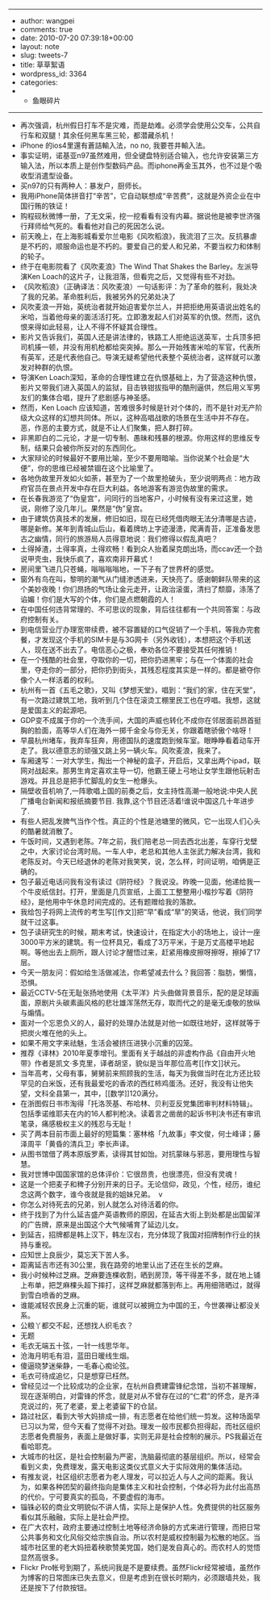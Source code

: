 - ---
- author: wangpei
- comments: true
- date: 2010-07-20 07:39:18+00:00
- layout: note
- slug: tweets-7
- title: 草草絮语
- wordpress_id: 3364
- categories:
- - 鱼眼碎片
- ---
- 再次强调，杭州假日打车不是灾难，而是劫难。必须学会使用公交车，公共自行车和双腿！其余任何黑车黑三轮，都潜藏杀机！
- iPhone 的ios4里還有蒼詰輸入法，no no, 我要苍井輸入法。
- 事实证明，诺基亚n97虽然难用，但全键盘特别适合输入，也允许安装第三方输入法，所以本质上是创作型数码产品。而iphone再金玉其外，也不过是个吸收型消遣型设备。
- 买n97的只有两种人：暴发户，厨师长。
- 我用iPhone简体拼音打“辛苦”，它自动联想成“辛苦费”，这就是外资企业在中国行贿的铁证！
- 购程砚秋微博一册，了无文采，挖一挖看看有没有内幕。据说他是被李世济强行拜师给气死的。看看他对自己的死因怎么说。
- 前天晚上，在上海影城看爱尔兰电影《风吹稻浪》，我流泪了三次。反抗暴虐是不朽的，顺服命运也是不朽的。要爱自己的爱人和兄弟，不要当权力和体制的轮子。
- 终于在电影院看了《风吹麦浪》The Wind That Shakes the Barley。左派导演Ken Loach的这片子，让我泪落，但看完之后，又觉得有些不对劲。
- 《风吹稻浪》（正确译法：风吹麦浪）一句话影评：为了革命的胜利，我处决了我的兄弟。革命胜利后，我被另外的兄弟处决了
- 风吹麦浪一开始，英统治者就开始迫害爱尔兰人，并把拒绝用英语说出姓名的米哈，当着他母亲的面活活打死。立即激发起人们对英军的仇恨。然而，这仇恨来得如此轻易，让人不得不怀疑其合理性。
- 影片又告诉我们，英国人还是讲法律的，铁路工人拒绝运送英军，士兵顶多把司机揍一顿，并没有用机枪都给突突掉。那么一开始残害米哈的军官，代表所有英军，还是代表他自己。导演无疑希望他代表整个英统治者，这样就可以激发对种群的仇恨。
- 导演Ken Loach深知，革命的合理性建立在仇恨基础上，为了营造这种仇恨，影片又带我们进入英国人的监狱，目击铁钳拔指甲的酷刑逼供，然后用义军男友们的集体合唱，提升了悲剧感与神圣感。
- 然而，Ken Loach 应该知道，苦难很多时候是针对个体的，而不是针对无产阶级大众这样的幻想共同体。所以，这种高唱战歌的场景在生活中并不存在。恶，作恶的主要方式，就是不让人们聚集，把人群打碎。
- 非黑即白的二元论，才是一切专制、愚昧和残暴的根源。你用这样的思维反专制，结果只会被你所反对的东西同化。
- 大家辩论的时候最好不要用比喻，至少不要用暗喻。当你说某个社会是“大便”，你的思维已经被禁锢在这个比喻里了。
- 各地伪故里开发如火如荼，甚至为了一个故里抢破头，至少说明两点：地方政府官员在景点开发中存在巨大利益。各地游客有游览伪故里的需求。
- 在长春我游览了“伪皇宫”，问同行的当地客户，小时候有没有来过这里，她说，刚修了没几年儿。果然是“伪”皇宫。
- 由于建筑仿真技术的发展，修旧如旧，现在已经凭借肉眼无法分清哪是古迹，哪是新修。某年到青城山后山，看着牌坊上字迹漫漶，爬满青苔，正准备发思古之幽情，同行的旅游局人员得意地说：我们修得以假乱真吧？
- 土得掉渣，土得率真，土得欢畅！看到众人抬着屎克朗出场，而ccav还一个劲说甲壳虫，我快乐疯了，喜欢南非开幕式！
- 房间里飞进几只苍蝇，嗡嗡嗡嗡地，一下子有了世界杯的感觉。
- 窗外有鸟在叫，黎明的潮气从门缝渗透进来，天快亮了。感谢朝鲜队带来的这个美妙夜晚！你们昂扬的气场让金元走开，让政治滚蛋，清扫了颓靡，涤荡了谄媚！你们是大写的个体，你们是点燃朝霞的人！
- 在中国任何违背常理的、不可思议的现象，背后往往都有一个共同答案：与政府控制有关。
- 到电信营业厅办理宽带续费，被不容置疑的口气促销了一个手机，等我办完套餐，才发现这个手机的SIM卡是与3G网卡（另外收钱），本想把这个手机送人，现在送不出去了。电信恶心之极，奉劝各位不要接受其任何推销！
- 在一个残酷的社会里，夺取你的一切，把你扔进黑牢；与在一个体面的社会里，夺走你的一部分，把你扔到街头，其残忍程度其实是一样的。都是褫夺你像个人一样活着的权利。
- 杭州有一首《五毛之歌》，又叫《梦想天堂》，唱到：“我们的家，住在天堂”，有一次路过建筑工地，我听到几个住在滚烫工棚里民工也在哼唱。我想，这就是爱国主义的起源吧。
- GDP变不成属于你的一个洗手间，大国的声威也转化不成你在邻居面前昂首挺胸的脸面，高等华人们在海外一掷千金全与你无关，你跟着瞎骄傲个啥呀！
- 早晨杭州堵车，我弃车狂奔，用德国队的速度跑到候车室。眼睁睁看着动车开走了。我以德意志的顽强又跳上另一辆火车。风吹麦浪，我来了。
- 车厢速写：一对大学生，掏出一个神秘的盒子，开启后，又拿出两个ipad，联网对战起来。那男生肯定喜欢主导一切，他霸王硬上弓地让女学生跟他玩射击游戏。并且总是把手忙脚乱的女生一枪爆头。
- 隔壁收音机响了,一阵歌唱上国的前奏之后，女主持性高潮一般地说:中央人民广播电台新闻和报纸摘要节目. 我靠,这个节目还活着!谁说中国这几十年进步了.
- 有些人把乱发脾气当作个性。真正的个性是池塘里的微风，它一出现人们心头的酷暑就消散了。
- 午饭时间，又遇到老陈。7年之前，我们陪老总一同去西北出差，车穿行戈壁之中，大家讨论台湾时局。一车人中，老总和其他人主张武力解决台湾，我和老陈反对。今天已经退休的老陈对我笑笑，说，怎么样，时间证明，咱俩是正确的。
- 包子最近电话问我有没有读过《阴符经》？我说没。昨晚一见面，他递给我一个牛皮纸信封。打开，里面是几页宣纸，上面工工整整用小楷抄写着《阴符经》，是他用中午休息时间完成的。还有题赠给我的落款。
- 我给包子将网上流传的考生写[[作文]]把“早”看成“旱”的笑话，他说，我们同学就干过这事。
- 包子读研究生的时候，期末考试，快速设计，在指定大小的场地上，设计一座3000平方米的建筑。有一位杯具兄，看成了3万平米，于是万丈高楼平地起啊。等他出去上厕所，跟人讨论才醒悟过来，赶紧用橡皮擦呀擦呀，擦掉了17层。
- 今天一朋友问：假如给生活做减法，你希望减去什么？我回答：脂肪，懒惰，恐惧。
- 最近CCTV-5在无耻张扬地使用《太平洋》片头曲做背景音乐，配的是足球画面，原剧片头碳素画风格的悲壮雄浑荡然无存，取而代之的是毫无虔敬的放纵与煽情。
- 面对一个忘恩负义的人，最好的处理办法就是对他一如既往地好，这样就等于把炭火堆在他的头上。
- 如果不用文字来祛魅，生活会被挤压进狭小沉重的囚笼。
- 推荐《译林》2010年夏季增刊。里面有关于越战的非虚构作品《自由开火地带》作者是凯文·多克里，译者胡坚，貌似是当年那位高考[[作文]]状元。
- 当年高考，父母有事，舅舅前来照顾我的生活，每天为我做当时在北方还比较罕见的白米饭，还有我最爱吃的香浓的西红柿鸡蛋汤。还好，我没有让他失望，文科全县第一，其中，[[数学]]120满分。
- 在浙图假日书市淘得「托洛茨基、布哈林、贝利亚反党集团审判材料特辑」。包括季诺维耶夫在内的16人都判枪决。读着言之凿凿的起诉书判决书还有审讯笔录，痛感极权主义的残忍与无耻！
- 买了两本目前市面上最好的短篇集：塞林格「九故事」李文俊，何士峰译；藤泽周平「黄昏的清兵卫」李长声译。
- 从图书馆借了两本原版罗素，读得其甘如饴。对抗蒙昧与邪恶，要用理性与智慧。
- 我对世博中国国家馆的总体评价：它很昂贵，也很漂亮，但没有灵魂！
- 这是一个把麦子和稗子分别开来的日子。无论信仰，政见，个性，经历，谁纪念这两个数字，谁今夜就是我的姐妹兄弟。  v
- 你怎么对待死去的兄弟，别人就怎么对待活着的你。
- 终于找到了为什么延吉盛产英语教师的原因，在延吉大街上到处都是出国留洋的广告牌，原来是出国这个大气候哺育了延边儿女。
- 到延吉，招牌都是韩上汉下，韩左汉右，充分体现了我国对招牌制作行业的扶持与重视。
- 应知世上良辰少，莫忘天下苦人多。
- 距离延吉市还有30公里，我在路旁的地里认出了还在生长的芝麻。
- 我小时候种过芝麻。芝麻要连棵收割，晒到房顶，等干得差不多，就在地上铺上布单，把芝麻棵头超下摔打，这样芝麻就都落到布上。再用细筛晒过，就得到雪白喷香的芝麻。
- 谁能减轻农民身上沉重的轭，谁就可以被拥立为中国的王，今世袭禅让都没关系。
- 公粮丫都交不起，还想找人织毛衣？
- 无题
- 毛衣无端五十弦，一针一线思华年。
- 沧海月明毛有泪，蓝田日暖线生烟。
- 傻逼晓梦迷柴静，一毛春心痴论弦。
- 毛衣可待成追忆，只是想穿已枉然。
- 曾经见过一个比较成功的企业家，在杭州自费建雷锋纪念馆，当初不甚理解，现在逐渐明白，对雷锋的怀念，就是对从不曾存在过的“仁君”的怀念，是齐泽克说过的，死了老婆，爱上老婆留下的仓鼠。
- 路过社区，看到大爷大妈排成一排，有志愿者在给他们统一剪发。这种场面早已习以为常，但今天看了觉得不对劲。理发一般市民都负担得起，而社区组织志愿者免费服务，表面上是做好事，实则无非是社会控制的展示。PS我最近在看哈耶克。
- 大城市的社区，是社会控制最为严密，洗脑最彻底的基层组织。所以，经常会看到义卖，免费理发，露天电影这类仪式意义大于实际效用的集体活动。
- 有推友说，社区组织志愿者为老人理发，可以拉近人与人之间的距离。我认为，如果各种团契的最终指向是集体主义和社会控制，个体必将为此付出高昂的代价。宁可要真实的孤岛，不要虚假的海市。
- 锱铢必较的商业文明貌似不讲人情，实际上是保护人性。免费提供的社区服务看似其乐融融，实际上是社会严控。
- 在广大农村，政府主要通过控制土地等经济命脉的方式来进行管理，而把日常公共事务和文化风俗交给宗族自治。所以农村是威权控制最为松散的地区。当城市社区里的老大妈扭着秧歌赞美党国，她们是发自真心的。而农村人的觉悟显然高很多。
- Flickr Pro帐号到期了，系统问我是不是要续费。虽然Flickr经常被墙，虽然作为博客的日常图床已失去意义，但是考虑到在很长时期内，必须跟墙共处，我还是按下了付款按钮。

